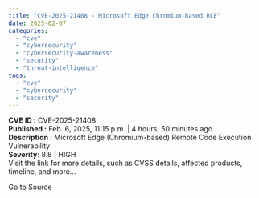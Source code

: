 ```yaml
---
title: "CVE-2025-21408 - Microsoft Edge Chromium-based RCE"
date: 2025-02-07
categories: 
  - "cve"
  - "cybersecurity"
  - "cybersecurity-awareness"
  - "security"
  - "threat-intelligence"
tags: 
  - "cve"
  - "cybersecurity"
  - "security"
---
```


**CVE ID :** CVE-2025-21408  
**Published :** Feb. 6, 2025, 11:15 p.m. | 4 hours, 50 minutes ago  
**Description :** Microsoft Edge (Chromium-based) Remote Code Execution Vulnerability  
**Severity:** 8.8 | HIGH  
Visit the link for more details, such as CVSS details, affected products, timeline, and more...

Go to Source
